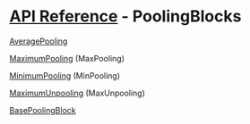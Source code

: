 # [API Reference](../API.md) - PoolingBlocks

[AveragePooling](PoolingBlocks/AveragePooling.md)

[MaximumPooling](PoolingBlocks/MaximumPooling.md) (MaxPooling)

[MinimumPooling](PoolingBlocks/MinimumPooling.md) (MinPooling)

[MaximumUnpooling](PoolingBlocks/MaximumUnpooling.md) (MaxUnpooling)

[BasePoolingBlock](PoolingBlocks/BasePoolingBlock.md)
